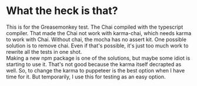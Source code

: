 # What the heck is that? 

This is for the Greasemonkey test. 
The Chai compiled with the typescript compiler. That made the Chai not work with karma-chai, which needs karma to work with Chai. Without chai, the mocha has no assert kit. One possible solution is to remove chai. Even if that's possible, it's just too much work to rewrite all the tests in one shot.  
Making a new npm package is one of the solutions, but maybe some idiot is starting to use it. That's not good because the karma itself decrapted as well.  So, to change the karma to puppeteer is the best option when I have time for it. 
But temporarily, I use this for testing as an easy option.



